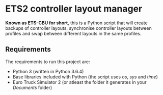 # ETS2 controller layout manager
**Known as ETS-CBU for short**,
this is a Python script that will create backups of controller layouts, synchronise controller layouts between profiles and swap between different layouts in the same profiles.

## Requirements
The requirements to run this project are:
  * Python 3 (written in Python 3.6.4)
  * Base libraries included with Python (the script uses _os_, _sys_ and _time_)
  * Euro Truck Simulator 2 (or atleast the folder it generates in your _Documents_ folder)
